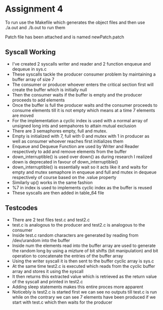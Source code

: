 # Assignment 4

To run use the Makefile which generates the object files and then use ./a.out and ./b.out to run them

Patch file has been attached and is named newPatch.patch

## Syscall Working

- I've created 2 syscalls writer and reader and 2 function enqueue and dequeue in sys.c
- These syscalls tackle the producer consumer problem by maintaining a buffer array of size 7
- The consumer or producer whoever enters the critical section first will create the buffer which is initially null
- Then the consumer waits if the buffer is empty and the producer proceeds to add elements
- Once the buffer is full the producer waits and the consumer proceeds to consume elements till it is not empty which means at a time 7 elements are moved
- For the implementation a cyclic index is used with a normal array of unsigned long ints and sempahores to attain mutual exclusion
- There are 3 semaphores empty, full and mutex.
- Empty is initialized with 7, full with 0 and mutex with 1 in producer as well as consumer whoever reaches first initializes them
- Enqueue and Dequeue Function are used by Writer and Reader respectively to add and remove elements from the buffer
- down_interruptible() is used over down() as during research I realized down is deprecated in favour of down_interruptible()
- down_interruptible() is essentially wait so it acts like it and waits for empty and mutex semaphore in enqueue and full and mutex in dequeue respectively of course based on the .value property 
- Similarly up() works in the same fashion
- %7 in index is used to implements cyclic index as the buffer is reused
- These syscalls are then added in table_64 file



## Testcodes

- There are 2 test files test.c and test2.c
- test.c is analogous to the producer and test2.c is analogous to the consumer
- Inside test.c random characters are generated by reading from /dev/urandom into the buffer
- Inside num the elements read into the buffer array are used to generate the random long by using a mizture of bit shifts (bit manipulation) and bit operation to concatenate the entries of the buffer array
- Using the writer syscall it is then sent to the buffer cyclic array is sys.c
- At the same time test2.c is executed which reads from the cyclic buffer array and stores it using the syscall
- It then returns this extracted value which is retrieved as the return value of the syscall and printed in test2.c
- Adding sleep statements makes this entire proces more apparent
- Noticebly is test2.c is started first we can see no outputs till test.c is run while on the contrary we can see 7 elements have been produced if we start with test.c which then waits for the producer
